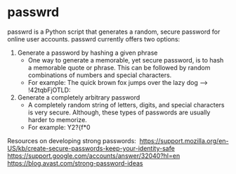 # passwrd

passwrd is a Python script that generates a random, secure password for online user accounts. passwrd currently offers two options:

1. Generate a password by hashing a given phrase
   - One way to generate a memorable, yet secure password, is to hash a memorable quote or phrase. This can be followed by random combinations of numbers and special characters.
   - For example: The quick brown fox jumps over the lazy dog --> !42tqbFjOTLD:
2. Generate a completely arbitrary password
   - A completely random string of letters, digits, and special characters is very secure. Although, these types of passwords are usually harder to memorize.
   - For example: Y2?{f\*0&nbsp;
   
Resources on developing strong passwords:&nbsp;
https://support.mozilla.org/en-US/kb/create-secure-passwords-keep-your-identity-safe&nbsp;
https://support.google.com/accounts/answer/32040?hl=en&nbsp;
https://blog.avast.com/strong-password-ideas 
   
